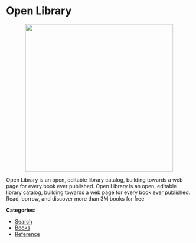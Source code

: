 # Open Library
<p align="center">
    <img width="400" src="https://raw.githubusercontent.com/apis-list/apis-list/apis/open-library/logo_256x256.png" />
</p>

Open Library is an open, editable library catalog, building towards a web page for every book ever published. Open Library is an open, editable library catalog, building towards a web page for every book ever published. Read, borrow, and discover more than 3M books for free



**Categories**:
- [Search](https://github.com/apis-list/apis-list#search)
- [Books](https://github.com/apis-list/apis-list#books)
- [Reference](https://github.com/apis-list/apis-list#reference)






